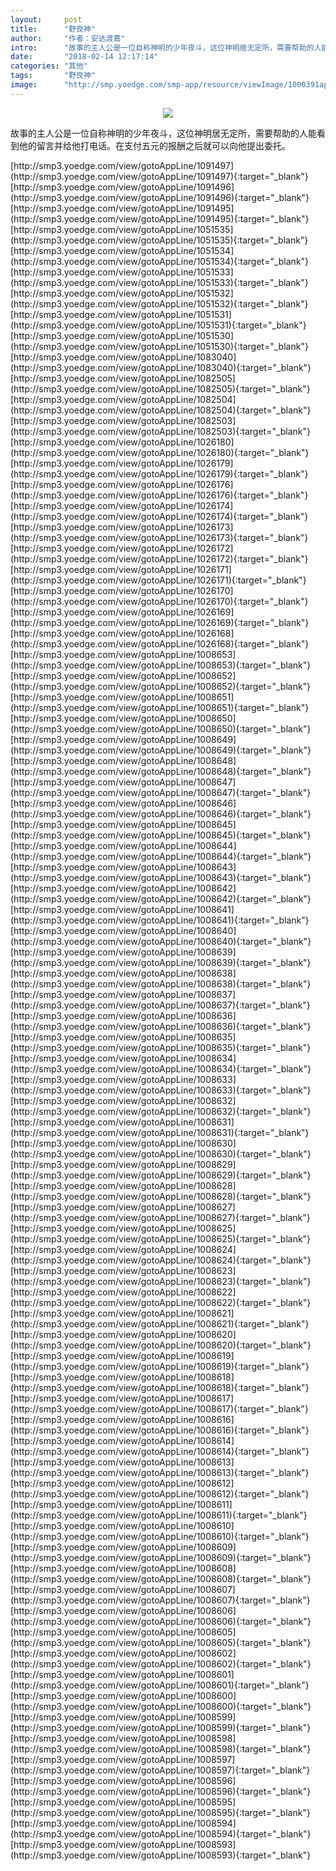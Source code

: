 ```yaml
---
layout:     post
title:      "野良神"
author:     "作者：安达渡嘉"
intro:      "故事的主人公是一位自称神明的少年夜斗，这位神明居无定所，需要帮助的人能看到他的留言并给他打电话。在支付五元的报酬之后就可以向他提出委托。"
date:       "2018-02-14 12:17:14"
categories: "其他"
tags:       "野良神"
image:      "http://smp.yoedge.com/smp-app/resource/viewImage/1000391appline.png"
---
```

<div style="text-align: center">
<p><img src="http://smp.yoedge.com/smp-app/resource/viewImage/1000391appline.png"/></p>
</div>
<p class="post-meta">
<span>故事的主人公是一位自称神明的少年夜斗，这位神明居无定所，需要帮助的人能看到他的留言并给他打电话。在支付五元的报酬之后就可以向他提出委托。</span>
</p>
[http://smp3.yoedge.com/view/gotoAppLine/1091497](http://smp3.yoedge.com/view/gotoAppLine/1091497){:target="_blank"}
[http://smp3.yoedge.com/view/gotoAppLine/1091496](http://smp3.yoedge.com/view/gotoAppLine/1091496){:target="_blank"}
[http://smp3.yoedge.com/view/gotoAppLine/1091495](http://smp3.yoedge.com/view/gotoAppLine/1091495){:target="_blank"}
[http://smp3.yoedge.com/view/gotoAppLine/1051535](http://smp3.yoedge.com/view/gotoAppLine/1051535){:target="_blank"}
[http://smp3.yoedge.com/view/gotoAppLine/1051534](http://smp3.yoedge.com/view/gotoAppLine/1051534){:target="_blank"}
[http://smp3.yoedge.com/view/gotoAppLine/1051533](http://smp3.yoedge.com/view/gotoAppLine/1051533){:target="_blank"}
[http://smp3.yoedge.com/view/gotoAppLine/1051532](http://smp3.yoedge.com/view/gotoAppLine/1051532){:target="_blank"}
[http://smp3.yoedge.com/view/gotoAppLine/1051531](http://smp3.yoedge.com/view/gotoAppLine/1051531){:target="_blank"}
[http://smp3.yoedge.com/view/gotoAppLine/1051530](http://smp3.yoedge.com/view/gotoAppLine/1051530){:target="_blank"}
[http://smp3.yoedge.com/view/gotoAppLine/1083040](http://smp3.yoedge.com/view/gotoAppLine/1083040){:target="_blank"}
[http://smp3.yoedge.com/view/gotoAppLine/1082505](http://smp3.yoedge.com/view/gotoAppLine/1082505){:target="_blank"}
[http://smp3.yoedge.com/view/gotoAppLine/1082504](http://smp3.yoedge.com/view/gotoAppLine/1082504){:target="_blank"}
[http://smp3.yoedge.com/view/gotoAppLine/1082503](http://smp3.yoedge.com/view/gotoAppLine/1082503){:target="_blank"}
[http://smp3.yoedge.com/view/gotoAppLine/1026180](http://smp3.yoedge.com/view/gotoAppLine/1026180){:target="_blank"}
[http://smp3.yoedge.com/view/gotoAppLine/1026179](http://smp3.yoedge.com/view/gotoAppLine/1026179){:target="_blank"}
[http://smp3.yoedge.com/view/gotoAppLine/1026176](http://smp3.yoedge.com/view/gotoAppLine/1026176){:target="_blank"}
[http://smp3.yoedge.com/view/gotoAppLine/1026174](http://smp3.yoedge.com/view/gotoAppLine/1026174){:target="_blank"}
[http://smp3.yoedge.com/view/gotoAppLine/1026173](http://smp3.yoedge.com/view/gotoAppLine/1026173){:target="_blank"}
[http://smp3.yoedge.com/view/gotoAppLine/1026172](http://smp3.yoedge.com/view/gotoAppLine/1026172){:target="_blank"}
[http://smp3.yoedge.com/view/gotoAppLine/1026171](http://smp3.yoedge.com/view/gotoAppLine/1026171){:target="_blank"}
[http://smp3.yoedge.com/view/gotoAppLine/1026170](http://smp3.yoedge.com/view/gotoAppLine/1026170){:target="_blank"}
[http://smp3.yoedge.com/view/gotoAppLine/1026169](http://smp3.yoedge.com/view/gotoAppLine/1026169){:target="_blank"}
[http://smp3.yoedge.com/view/gotoAppLine/1026168](http://smp3.yoedge.com/view/gotoAppLine/1026168){:target="_blank"}
[http://smp3.yoedge.com/view/gotoAppLine/1008653](http://smp3.yoedge.com/view/gotoAppLine/1008653){:target="_blank"}
[http://smp3.yoedge.com/view/gotoAppLine/1008652](http://smp3.yoedge.com/view/gotoAppLine/1008652){:target="_blank"}
[http://smp3.yoedge.com/view/gotoAppLine/1008651](http://smp3.yoedge.com/view/gotoAppLine/1008651){:target="_blank"}
[http://smp3.yoedge.com/view/gotoAppLine/1008650](http://smp3.yoedge.com/view/gotoAppLine/1008650){:target="_blank"}
[http://smp3.yoedge.com/view/gotoAppLine/1008649](http://smp3.yoedge.com/view/gotoAppLine/1008649){:target="_blank"}
[http://smp3.yoedge.com/view/gotoAppLine/1008648](http://smp3.yoedge.com/view/gotoAppLine/1008648){:target="_blank"}
[http://smp3.yoedge.com/view/gotoAppLine/1008647](http://smp3.yoedge.com/view/gotoAppLine/1008647){:target="_blank"}
[http://smp3.yoedge.com/view/gotoAppLine/1008646](http://smp3.yoedge.com/view/gotoAppLine/1008646){:target="_blank"}
[http://smp3.yoedge.com/view/gotoAppLine/1008645](http://smp3.yoedge.com/view/gotoAppLine/1008645){:target="_blank"}
[http://smp3.yoedge.com/view/gotoAppLine/1008644](http://smp3.yoedge.com/view/gotoAppLine/1008644){:target="_blank"}
[http://smp3.yoedge.com/view/gotoAppLine/1008643](http://smp3.yoedge.com/view/gotoAppLine/1008643){:target="_blank"}
[http://smp3.yoedge.com/view/gotoAppLine/1008642](http://smp3.yoedge.com/view/gotoAppLine/1008642){:target="_blank"}
[http://smp3.yoedge.com/view/gotoAppLine/1008641](http://smp3.yoedge.com/view/gotoAppLine/1008641){:target="_blank"}
[http://smp3.yoedge.com/view/gotoAppLine/1008640](http://smp3.yoedge.com/view/gotoAppLine/1008640){:target="_blank"}
[http://smp3.yoedge.com/view/gotoAppLine/1008639](http://smp3.yoedge.com/view/gotoAppLine/1008639){:target="_blank"}
[http://smp3.yoedge.com/view/gotoAppLine/1008638](http://smp3.yoedge.com/view/gotoAppLine/1008638){:target="_blank"}
[http://smp3.yoedge.com/view/gotoAppLine/1008637](http://smp3.yoedge.com/view/gotoAppLine/1008637){:target="_blank"}
[http://smp3.yoedge.com/view/gotoAppLine/1008636](http://smp3.yoedge.com/view/gotoAppLine/1008636){:target="_blank"}
[http://smp3.yoedge.com/view/gotoAppLine/1008635](http://smp3.yoedge.com/view/gotoAppLine/1008635){:target="_blank"}
[http://smp3.yoedge.com/view/gotoAppLine/1008634](http://smp3.yoedge.com/view/gotoAppLine/1008634){:target="_blank"}
[http://smp3.yoedge.com/view/gotoAppLine/1008633](http://smp3.yoedge.com/view/gotoAppLine/1008633){:target="_blank"}
[http://smp3.yoedge.com/view/gotoAppLine/1008632](http://smp3.yoedge.com/view/gotoAppLine/1008632){:target="_blank"}
[http://smp3.yoedge.com/view/gotoAppLine/1008631](http://smp3.yoedge.com/view/gotoAppLine/1008631){:target="_blank"}
[http://smp3.yoedge.com/view/gotoAppLine/1008630](http://smp3.yoedge.com/view/gotoAppLine/1008630){:target="_blank"}
[http://smp3.yoedge.com/view/gotoAppLine/1008629](http://smp3.yoedge.com/view/gotoAppLine/1008629){:target="_blank"}
[http://smp3.yoedge.com/view/gotoAppLine/1008628](http://smp3.yoedge.com/view/gotoAppLine/1008628){:target="_blank"}
[http://smp3.yoedge.com/view/gotoAppLine/1008627](http://smp3.yoedge.com/view/gotoAppLine/1008627){:target="_blank"}
[http://smp3.yoedge.com/view/gotoAppLine/1008625](http://smp3.yoedge.com/view/gotoAppLine/1008625){:target="_blank"}
[http://smp3.yoedge.com/view/gotoAppLine/1008624](http://smp3.yoedge.com/view/gotoAppLine/1008624){:target="_blank"}
[http://smp3.yoedge.com/view/gotoAppLine/1008623](http://smp3.yoedge.com/view/gotoAppLine/1008623){:target="_blank"}
[http://smp3.yoedge.com/view/gotoAppLine/1008622](http://smp3.yoedge.com/view/gotoAppLine/1008622){:target="_blank"}
[http://smp3.yoedge.com/view/gotoAppLine/1008621](http://smp3.yoedge.com/view/gotoAppLine/1008621){:target="_blank"}
[http://smp3.yoedge.com/view/gotoAppLine/1008620](http://smp3.yoedge.com/view/gotoAppLine/1008620){:target="_blank"}
[http://smp3.yoedge.com/view/gotoAppLine/1008619](http://smp3.yoedge.com/view/gotoAppLine/1008619){:target="_blank"}
[http://smp3.yoedge.com/view/gotoAppLine/1008618](http://smp3.yoedge.com/view/gotoAppLine/1008618){:target="_blank"}
[http://smp3.yoedge.com/view/gotoAppLine/1008617](http://smp3.yoedge.com/view/gotoAppLine/1008617){:target="_blank"}
[http://smp3.yoedge.com/view/gotoAppLine/1008616](http://smp3.yoedge.com/view/gotoAppLine/1008616){:target="_blank"}
[http://smp3.yoedge.com/view/gotoAppLine/1008614](http://smp3.yoedge.com/view/gotoAppLine/1008614){:target="_blank"}
[http://smp3.yoedge.com/view/gotoAppLine/1008613](http://smp3.yoedge.com/view/gotoAppLine/1008613){:target="_blank"}
[http://smp3.yoedge.com/view/gotoAppLine/1008612](http://smp3.yoedge.com/view/gotoAppLine/1008612){:target="_blank"}
[http://smp3.yoedge.com/view/gotoAppLine/1008611](http://smp3.yoedge.com/view/gotoAppLine/1008611){:target="_blank"}
[http://smp3.yoedge.com/view/gotoAppLine/1008610](http://smp3.yoedge.com/view/gotoAppLine/1008610){:target="_blank"}
[http://smp3.yoedge.com/view/gotoAppLine/1008609](http://smp3.yoedge.com/view/gotoAppLine/1008609){:target="_blank"}
[http://smp3.yoedge.com/view/gotoAppLine/1008608](http://smp3.yoedge.com/view/gotoAppLine/1008608){:target="_blank"}
[http://smp3.yoedge.com/view/gotoAppLine/1008607](http://smp3.yoedge.com/view/gotoAppLine/1008607){:target="_blank"}
[http://smp3.yoedge.com/view/gotoAppLine/1008606](http://smp3.yoedge.com/view/gotoAppLine/1008606){:target="_blank"}
[http://smp3.yoedge.com/view/gotoAppLine/1008605](http://smp3.yoedge.com/view/gotoAppLine/1008605){:target="_blank"}
[http://smp3.yoedge.com/view/gotoAppLine/1008602](http://smp3.yoedge.com/view/gotoAppLine/1008602){:target="_blank"}
[http://smp3.yoedge.com/view/gotoAppLine/1008601](http://smp3.yoedge.com/view/gotoAppLine/1008601){:target="_blank"}
[http://smp3.yoedge.com/view/gotoAppLine/1008600](http://smp3.yoedge.com/view/gotoAppLine/1008600){:target="_blank"}
[http://smp3.yoedge.com/view/gotoAppLine/1008599](http://smp3.yoedge.com/view/gotoAppLine/1008599){:target="_blank"}
[http://smp3.yoedge.com/view/gotoAppLine/1008598](http://smp3.yoedge.com/view/gotoAppLine/1008598){:target="_blank"}
[http://smp3.yoedge.com/view/gotoAppLine/1008597](http://smp3.yoedge.com/view/gotoAppLine/1008597){:target="_blank"}
[http://smp3.yoedge.com/view/gotoAppLine/1008596](http://smp3.yoedge.com/view/gotoAppLine/1008596){:target="_blank"}
[http://smp3.yoedge.com/view/gotoAppLine/1008595](http://smp3.yoedge.com/view/gotoAppLine/1008595){:target="_blank"}
[http://smp3.yoedge.com/view/gotoAppLine/1008594](http://smp3.yoedge.com/view/gotoAppLine/1008594){:target="_blank"}
[http://smp3.yoedge.com/view/gotoAppLine/1008593](http://smp3.yoedge.com/view/gotoAppLine/1008593){:target="_blank"}



